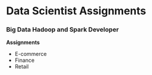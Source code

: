 <h1>Data Scientist Assignments </h1>

<h3>Big Data Hadoop and Spark Developer</h3>
 <b>Assignments</b><br>
     <ul>
            <li>E-commerce</li>
            <li>Finance</li>
            <li>Retail</li>
    </ul>
